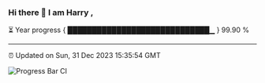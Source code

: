 ### Hi there 👋 I am Harry , 

⏳ Year progress { █████████████████████████████▁ } 99.90 %

---

⏰ Updated on Sun, 31 Dec 2023 15:35:54 GMT

![Progress Bar CI](https://github.com/duykhang68/duykhang68/workflows/Progress%20Bar%20CI/badge.svg)
